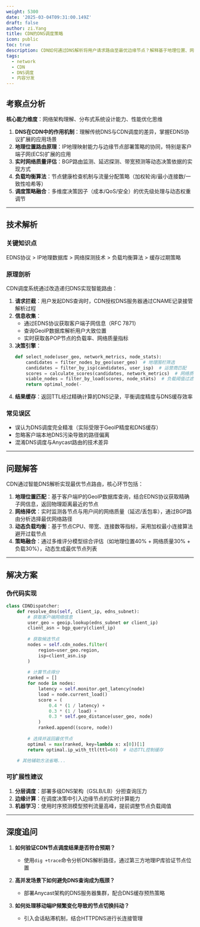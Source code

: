 ```yaml
---
weight: 5300
date: '2025-03-04T09:31:00.149Z'
draft: false
author: zi.Yang
title: CDN的DNS调度策略
icon: public
toc: true
description: CDN如何通过DNS解析将用户请求路由至最优边缘节点？解释基于地理位置、网络状况、负载均衡的智能调度算法实现。
tags:
  - network
  - CDN
  - DNS调度
  - 内容分发
---
```


## 考察点分析

**核心能力维度**：网络架构理解、分布式系统设计能力、性能优化思维

1. **DNS在CDN中的作用机制**：理解传统DNS与CDN调度的差异，掌握EDNS协议扩展的应用场景
2. **地理位置路由原理**：IP地理映射能力与边缘节点部署策略的协同，特别是客户端子网(ECS)扩展的应用
3. **实时网络质量评估**：BGP路由监测、延迟探测、带宽预测等动态决策依据的实现方式
4. **负载均衡算法**：节点健康检查机制与流量分配策略（加权轮询/最小连接数/一致性哈希等）
5. **调度策略融合**：多维度决策因子（成本/QoS/安全）的优先级处理与动态权重调节

---

## 技术解析

### 关键知识点
EDNS协议 > IP地理数据库 > 网络探测技术 > 负载均衡算法 > 缓存过期策略

### 原理剖析
CDN调度系统通过改造递归DNS实现智能路由：
1. **请求拦截**：用户发起DNS查询时，CDN授权DNS服务器通过CNAME记录接管解析过程
2. **信息收集**：
   - 通过EDNS协议获取客户端子网信息（RFC 7871）
   - 查询GeoIP数据库解析用户大致位置
   - 实时获取各POP节点的负载率、网络质量指标
3. **决策引擎**：
   ```python
   def select_node(user_geo, network_metrics, node_stats):
       candidates = filter_nodes_by_geo(user_geo)  # 地理围栏筛选
       candidates = filter_by_isp(candidates, user_isp)  # 运营商匹配
       scores = calculate_scores(candidates, network_metrics)  # 网络质量评分
       viable_nodes = filter_by_load(scores, node_stats)  # 负载阈值过滤
       return optimal_node(-
4. **结果缓存**：返回TTL经过精确计算的DNS记录，平衡调度精度与DNS缓存效率

### 常见误区
- 误认为DNS调度完全精准（实际受限于GeoIP精度和DNS缓存）
- 忽略客户端本地DNS污染导致的路径偏离
- 混淆DNS调度与Anycast路由的技术差异

---

## 问题解答

CDN通过智能DNS解析实现最优节点路由，核心环节包括：
1. **地理位置匹配**：基于客户端IP的GeoIP数据库查询，结合EDNS协议获取精确子网信息，返回物理距离最近的节点
2. **网络择优**：实时监测各节点与用户间的网络质量（延迟/丢包率），通过BGP路由分析选择最优网络路径
3. **动态负载均衡**：基于节点CPU、带宽、连接数等指标，采用加权最小连接算法避开过载节点
4. **策略融合**：通过多维评分模型综合评估（如地理位置40% + 网络质量30% + 负载30%），动态生成最优节点列表

---

## 解决方案

### 伪代码实现
```python
class CDNDispatcher:
    def resolve_dns(self, client_ip, edns_subnet):
        # 获取客户端网络信息
        user_geo = geoip.lookup(edns_subnet or client_ip)
        client_asn = bgp_query(client_ip)
        
        # 获取候选节点
        nodes = self.cdn_nodes.filter(
            region=user_geo.region,
            isp=client_asn.isp
        )
        
        # 计算节点得分
        ranked = []
        for node in nodes:
            latency = self.monitor.get_latency(node)
            load = node.current_load()
            score = (
                0.4 * (1 / latency) +
                0.3 * (1 / load) +
                0.3 * self.geo_distance(user_geo, node)
            )
            ranked.append((score, node))
        
        # 选择并返回最优节点
        optimal = max(ranked, key=lambda x: x[0])[1]
        return optimal.ip_with_ttl(ttl=60)  # 动态TTL控制缓存

    # 其他辅助方法省略...
```

### 可扩展性建议
1. **分层调度**：部署多级DNS架构（GSLB/LB）分担查询压力
2. **边缘计算**：在调度决策中引入边缘节点的实时计算能力
3. **机器学习**：使用时序预测模型预判流量高峰，提前调整节点负载阈值

---

## 深度追问

1. **如何验证CDN节点调度结果是否符合预期？**
   - 使用`dig +trace`命令分析DNS解析路径，通过第三方地理IP库验证节点位置

2. **高并发场景下如何避免DNS查询成为瓶颈？**
   - 部署Anycast架构的DNS服务器集群，配合DNS缓存预热策略

3. **如何处理移动端IP频繁变化导致的节点切换抖动？**
   - 引入会话粘滞机制，结合HTTPDNS进行长连接管理